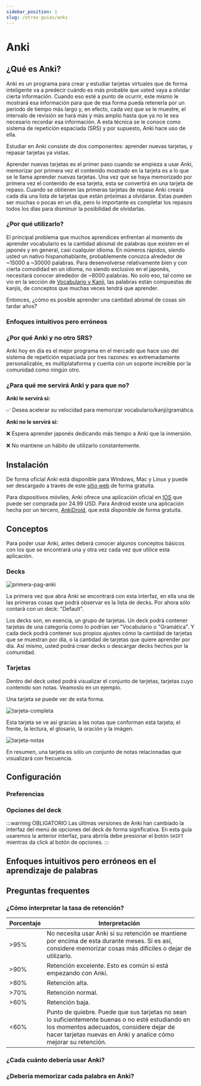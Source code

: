 ```yaml
---
sidebar_position: 1
slug: /otras-guias/anki
---
```


# Anki

## ¿Qué es Anki?
Anki es un programa para crear y estudiar tarjetas virtuales que de forma inteligente va a predecir cuándo es más probable que usted vaya a olvidar cierta información. Cuando eso esté a punto de ocurrir, este mismo le mostrará esa información para que de esa forma pueda retenerla por un periodo de tiempo más largo y, en efecto, cada vez que se le muestre, el intervalo de revisión se hará más y más amplio hasta que ya no le sea necesario recordar esa información. A esta técnica se le conoce como sistema de repetición espaciada (SRS) y por supuesto, Anki hace uso de ella.

Estudiar en Anki consiste de dos componentes: aprender nuevas tarjetas, y repasar tarjetas ya vistas.

Aprender nuevas tarjetas es el primer paso cuando se empieza a usar Anki, memorizar por primera vez el contenido mostrado en la tarjeta es a lo que se le llama aprender nuevas tarjetas. Una vez que se haya memorizado por primera vez el contenido de esa tarjeta, esta se convertirá en una tarjeta de repaso. Cuando se obtienen las primeras tarjetas de repaso Anki creará cada día una lista de tarjetas que están próximas a olvidarse. Estas pueden ser muchas o pocas en un día, pero lo importante es completar los repasos todos los días para disminuir la posibilidad de olvidarlas.

### ¿Por qué utilizarlo?
El principal problema que muchos aprendices enfrentan al momento de aprender vocabulario es la cantidad abismal de palabras que existen en el japonés y en general, casi cualquier idioma. En números rápidos, siendo usted un nativo hispanohablante, probablemente conozca alrededor de ~15000 a ~30000 palabras. Para desenvolverse relativamente bien y con cierta comodidad en un idioma, no siendo exclusivo en el japonés, necesitará conocer alrededor de ~8000 palabras. No solo eso, tal como se vio en la sección de [Vocabulario y Kanji](../principal-guide/Kanji_Vocabulary.md), las palabras están compuestas de kanjis, de conceptos que muchas veces tendrá que aprender.

Entonces, ¿cómo es posible aprender una cantidad abismal de cosas sin tardar años?

### Enfoques intuitivos pero erróneos

### ¿Por qué Anki y no otro SRS?
Anki hoy en día es el mejor programa en el mercado que hace uso del sistema de repetición espaciada por tres razones: es extremadamente personalizable, es multiplataforma y cuenta con un soporte increíble por la comunidad como ningún otro.

### ¿Para qué me servirá Anki y para que no?

**Anki le servirá si:**

✅ Desea acelerar su velocidad para memorizar vocabulario/kanji/gramática.

**Anki no le servirá si:**

❌ Espera aprender japonés dedicando más tiempo a Anki que la inmersión.

❌ No mantiene un hábito de utilizarlo constantemente.

## Instalación
De forma oficial Anki está disponible para Windows, Mac y Linux y puede ser descargado a través de este [sitio web](https://apps.ankiweb.net/) de forma gratuita.

Para dispositivos móviles, Anki ofrece una aplicación oficial en [IOS](https://apps.apple.com/es/app/ankimobile-flashcards/id373493387) que puede ser comprada por 24.99 USD. Para Android existe una aplicación hecha por un tercero, [AnkiDroid](https://play.google.com/store/apps/details?id=com.ichi2.anki&h), que está disponible de forma gratuita.

## Conceptos 
Para poder usar Anki, antes deberá conocer algunos conceptos básicos con los que se encontrará una y otra vez cada vez que utilice esta aplicación.

### Decks
![primera-pag-anki](../../assets/anki/first_image.png)

La primera vez que abra Anki se encontrará con esta interfaz, en ella una de las primeras cosas que podrá observar es la lista de decks. Por ahora sólo contará con un deck: "Default". 

Los decks son, en esencia, un grupo de tarjetas. Un deck podrá contener tarjetas de una categoría como lo podrían ser "Vocabulario o "Gramática". Y cada deck podrá contener sus propios ajustes cómo la cantidad de tarjetas que se muestran por día, o la cantidad de tarjetas que quiere aprender por día. Así mismo, usted podrá crear decks o descargar decks hechos por la comunidad.

### Tarjetas
Dentro del deck usted podrá visualizar el conjunto de tarjetas, tarjetas cuyo contenido son notas. Veamoslo en un ejemplo.

Una tarjeta se puede ver de esta forma.

![tarjeta-completa](../../assets/anki/card_image.png)

Esta tarjeta se ve así gracias a las notas que conforman esta tarjeta; el frente, la lectura, el glosario, la oración y la imágen.

![tarjeta-notas](../../assets/anki/card_notes.png)

En resumen, una tarjeta es sólo un conjunto de notas relacionadas que visualizará con frecuencia.

## Configuración

### Preferencias

### Opciones del deck
:::warning OBLIGATORIO
Las últimas versiones de Anki han cambiado la interfaz del menú de opciones del deck de forma significativa. En esta guía usaremos la anterior interfaz, para abrirla debe presionar el botón `SHIFT` mientras da click al botón de opciones.
:::

## Enfoques intuitivos pero erróneos en el aprendizaje de palabras
## Preguntas frequentes
### ¿Cómo interpretar la tasa de retención?
| Porcentaje 	| Interpretación 	|
|---	|---	|
| >95% 	| No necesita usar Anki si su retención se mantiene por encima de esta durante meses. Si es así, considere memorizar cosas más difíciles o dejar de utilizarlo. 	|
| >90% 	| Retención excelente. Esto es común si está empezando con Anki.  	|
| >80% 	| Retención alta.  	|
| >70% 	| Retención normal.  	|
| >60% 	| Retención baja.  	|
| <60% 	| Punto de quiebre. Puede que sus tarjetas no sean lo suficientemente buenas o no esté estudiando en los momentos adecuados, considere dejar de hacer tarjetas nuevas en Anki y analice cómo mejorar su retención. 	|

### ¿Cada cuánto debería usar Anki?

### ¿Debería memorizar cada palabra en Anki?

###